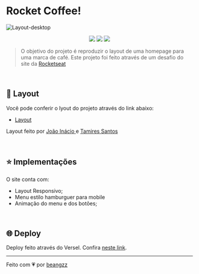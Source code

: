 # Rocket Coffee!

![Layout-desktop](https://user-images.githubusercontent.com/89169695/172207909-685dd235-5380-4b8d-808a-aea2a8bc5338.png)




<p align="center">
  <img src="https://img.shields.io/badge/CSS3-1572B6?style=for-the-badge&logo=css3&logoColor=white" />
  <img src="https://img.shields.io/badge/HTML5-E34F26?style=for-the-badge&logo=html5&logoColor=white" />
  <img src="https://img.shields.io/badge/JavaScript-F7DF1E?style=for-the-badge&logo=javascript&logoColor=black" />
</p>




> O objetivo do projeto é reproduzir o layout de uma homepage para uma marca de café.
Este projeto foi feito através de um desafio do site da <a href="https://app.rocketseat.com.br/discover/challenges">Rocketseat</a>


<br>

## 🌃 Layout

Você pode conferir o lyout do projeto através do link abaixo:
* <a href="https://www.figma.com/file/tFoovGllUttTebdUTDVdT8/RocketCoffee/duplicate">Layout</a>
<p>Layout feito por <a href="https://github.com/birobirobiro">João Inácio </a> e <a href="https://www.instagram.com/tamsantos/">Tamires Santos</a></p>

<br>

## ⭐ Implementações
O site conta com:
* Layout Responsivo;
* Menu estilo hamburguer para mobile
* Animação do menu e dos botões;


<br>


## :globe_with_meridians: Deploy

Deploy feito através do Versel. Confira <a href="https://desafio-rocket-coffee.vercel.app/">neste link</a>.


---

Feito com :heartpulse: por <a href="https://github.com/beangzz">beangzz</a>
